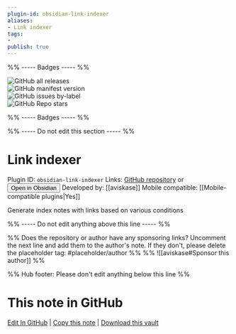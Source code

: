 ```yaml
---
plugin-id: obsidian-link-indexer
aliases:
- Link indexer
tags: 
- 
publish: true
---
```


%% ----- Badges ----- %%

![GitHub all releases](https://img.shields.io/github/downloads/aviskase/obsidian-link-indexer/total?color=573E7A&logo=github&style=for-the-badge)   
![GitHub manifest version](https://img.shields.io/github/manifest-json/v/aviskase/obsidian-link-indexer?color=573E7A&logo=github&style=for-the-badge)   
![GitHub issues by-label](https://img.shields.io/github/issues/aviskase/obsidian-link-indexer/help%20wanted?color=573E7A&logo=github&style=for-the-badge)   
![GitHub Repo stars](https://img.shields.io/github/stars/aviskase/obsidian-link-indexer?color=573E7A&logo=github&style=for-the-badge)

%% ----- Badges ----- %%

%% ----- Do not edit this section ----- %%

# Link indexer

Plugin ID: `obsidian-link-indexer`
Links: [GitHub repository](https://github.com/aviskase/obsidian-link-indexer) or [<button id=HH>Open in Obsidian</button>](obsidian://show-plugin?id=obsidian-link-indexer)
Developed by: [[aviskase]]
Mobile compatible: [[Mobile-compatible plugins|Yes]]

Generate index notes with links based on various conditions

%% ----- Do not edit anything above this line ----- %% 

%% Does the repository or author have any sponsoring links? Uncomment the next line and add them to the author's note. If they don't, please delete the placeholder tag: #placeholder/author %%
%% ![[aviskase#Sponsor this author]] %%

%% Hub footer: Please don't edit anything below this line %%

# This note in GitHub

<span class="git-footer">[Edit In GitHub](https://github.dev/obsidian-community/obsidian-hub/blob/main/02%20-%20Community%20Expansions/02.05%20All%20Community%20Expansions/Plugins/obsidian-link-indexer.md "git-hub-edit-note") | [Copy this note](https://raw.githubusercontent.com/obsidian-community/obsidian-hub/main/02%20-%20Community%20Expansions/02.05%20All%20Community%20Expansions/Plugins/obsidian-link-indexer.md "git-hub-copy-note") | [Download this vault](https://github.com/obsidian-community/obsidian-hub/archive/refs/heads/main.zip "git-hub-download-vault") </span>
